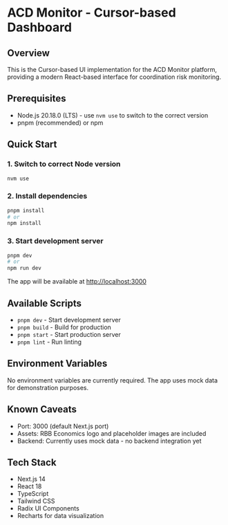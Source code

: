 # ACD Monitor - Cursor-based Dashboard

## Overview
This is the Cursor-based UI implementation for the ACD Monitor platform, providing a modern React-based interface for coordination risk monitoring.

## Prerequisites
- Node.js 20.18.0 (LTS) - use `nvm use` to switch to the correct version
- pnpm (recommended) or npm

## Quick Start

### 1. Switch to correct Node version
```bash
nvm use
```

### 2. Install dependencies
```bash
pnpm install
# or
npm install
```

### 3. Start development server
```bash
pnpm dev
# or
npm run dev
```

The app will be available at [http://localhost:3000](http://localhost:3000)

## Available Scripts

- `pnpm dev` - Start development server
- `pnpm build` - Build for production
- `pnpm start` - Start production server
- `pnpm lint` - Run linting

## Environment Variables
No environment variables are currently required. The app uses mock data for demonstration purposes.

## Known Caveats
- Port: 3000 (default Next.js port)
- Assets: RBB Economics logo and placeholder images are included
- Backend: Currently uses mock data - no backend integration yet

## Tech Stack
- Next.js 14
- React 18
- TypeScript
- Tailwind CSS
- Radix UI Components
- Recharts for data visualization
